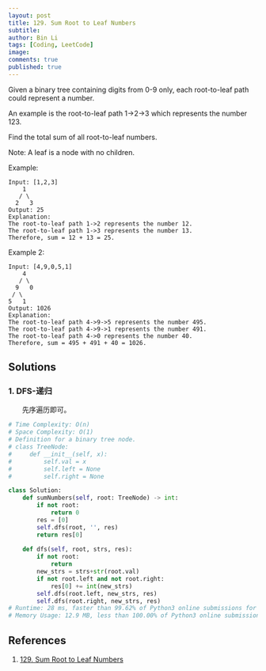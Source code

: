```yaml
---
layout: post
title: 129. Sum Root to Leaf Numbers
subtitle: 
author: Bin Li
tags: [Coding, LeetCode]
image: 
comments: true
published: true
---
```


Given a binary tree containing digits from 0-9 only, each root-to-leaf path could represent a number.

An example is the root-to-leaf path 1->2->3 which represents the number 123.

Find the total sum of all root-to-leaf numbers.

Note: A leaf is a node with no children.

Example:
```
Input: [1,2,3]
    1
   / \
  2   3
Output: 25
Explanation:
The root-to-leaf path 1->2 represents the number 12.
The root-to-leaf path 1->3 represents the number 13.
Therefore, sum = 12 + 13 = 25.
```
Example 2:
```
Input: [4,9,0,5,1]
    4
   / \
  9   0
 / \
5   1
Output: 1026
Explanation:
The root-to-leaf path 4->9->5 represents the number 495.
The root-to-leaf path 4->9->1 represents the number 491.
The root-to-leaf path 4->0 represents the number 40.
Therefore, sum = 495 + 491 + 40 = 1026.
```

## Solutions
### 1. DFS-递归
　　先序遍历即可。
```python
# Time Complexity: O(n)
# Space Complexity: O(1)
# Definition for a binary tree node.
# class TreeNode:
#     def __init__(self, x):
#         self.val = x
#         self.left = None
#         self.right = None

class Solution:
    def sumNumbers(self, root: TreeNode) -> int:
        if not root:
            return 0
        res = [0]
        self.dfs(root, '', res)
        return res[0]
    
    def dfs(self, root, strs, res):
        if not root:
            return 
        new_strs = strs+str(root.val)
        if not root.left and not root.right:
            res[0] += int(new_strs)
        self.dfs(root.left, new_strs, res)
        self.dfs(root.right, new_strs, res)
# Runtime: 28 ms, faster than 99.62% of Python3 online submissions for Sum Root to Leaf Numbers.
# Memory Usage: 12.9 MB, less than 100.00% of Python3 online submissions for Sum Root to Leaf Numbers.
```

## References
1. [129. Sum Root to Leaf Numbers](https://leetcode.com/problems/sum-root-to-leaf-numbers/)